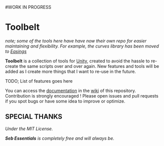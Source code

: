 #WORK IN PROGRESS
# Toolbelt

*note; some of the tools here have have now their own repo for easier maintaining and flexibility. For example, the curves library has been moved to [Easings](https://github.com/Glaas/Easings)*

**Toolbelt** is a collection of tools for [Unity](https://unity.com), created to avoid the hassle to re-create the same scripts over and over again. New features and tools will be added as I create more things that I want to re-use in the future.

TODO; List of features goes here

You can access the [documentation](https://github.com/Glaas/SebEssentials/wiki) in the [wiki](https://github.com/Glaas/SebEssentials/wiki) of this repository.
Contribution is strongly encouraged ! Please open issues and pull requests if you spot bugs or have some idea to improve or optimize.

## SPECIAL THANKS


*Under the MIT License.*

***Seb Essentials** is completely free and will always be.*
